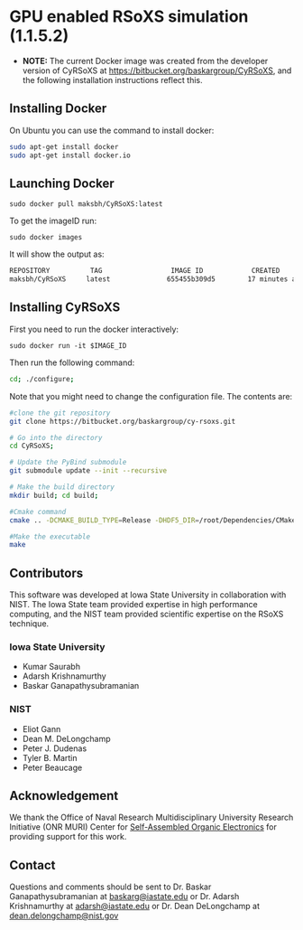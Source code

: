 # GPU enabled RSoXS simulation (1.1.5.2)

* **NOTE:** The current Docker image was created from the developer version of CyRSoXS at https://bitbucket.org/baskargroup/CyRSoXS, and the following installation instructions reflect this.

## Installing Docker

On Ubuntu you can use the command to install docker:

```bash
sudo apt-get install docker
sudo apt-get install docker.io
```

## Launching Docker

`sudo docker pull maksbh/CyRSoXS:latest`

To get the imageID run:

`sudo docker images`

It will show the output as:

```bash
REPOSITORY          TAG                 IMAGE ID            CREATED             SIZE
maksbh/CyRSoXS     latest              655455b309d5        17 minutes ago      4.77GB
```

## Installing CyRSoXS

First you need to run the docker interactively:

`sudo docker run -it $IMAGE_ID`

Then run the following command:

```bash
cd; ./configure;
```

Note that you might need to change the configuration file. The contents are:

```bash
#clone the git repository
git clone https://bitbucket.org/baskargroup/cy-rsoxs.git

# Go into the directory
cd CyRSoXS;

# Update the PyBind submodule
git submodule update --init --recursive

# Make the build directory
mkdir build; cd build;

#Cmake command
cmake .. -DCMAKE_BUILD_TYPE=Release -DHDF5_DIR=/root/Dependencies/CMake-hdf5-1.10.5/build/_CPack_Packages/Linux/TGZ/HDF5-1.10.5-Linux/HDF_Group/HDF5/1.10.5/share/cmake/hdf5 -DDLEVEL2=Yes -DNUM_MATERIAL=4

#Make the executable
make
```

## Contributors

This software was developed at Iowa State University in collaboration with NIST. The Iowa State team provided expertise in high performance computing, and the NIST team provided scientific expertise on the RSoXS technique.

### Iowa State University

* Kumar Saurabh
* Adarsh Krishnamurthy
* Baskar Ganapathysubramanian

### NIST

* Eliot Gann
* Dean M. DeLongchamp
* Peter J. Dudenas
* Tyler B. Martin
* Peter Beaucage

## Acknowledgement

We thank the Office of Naval Research Multidisciplinary University Research Initiative (ONR MURI) Center for [Self-Assembled Organic Electronics](http://www.mri.psu.edu/mri/facilities-and-centers/soe) for providing support for this work.

## Contact

Questions and comments should be sent to Dr. Baskar Ganapathysubramanian at [baskarg@iastate.edu](mailto:baskarg@iastate.edu) or Dr.  Adarsh Krishnamurthy at [adarsh@iastate.edu](mailto:adarsh@iastate.edu) or Dr. Dean DeLongchamp at [dean.delongchamp@nist.gov](mailto:dean.delongchamp@nist.gov)
